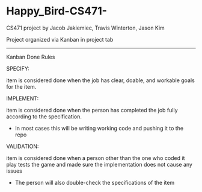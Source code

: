 # Happy_Bird-CS471-

CS471 project by Jacob Jakiemiec, Travis Winterton, Jason Kim

Project organized via Kanban in project tab

____________________________________________
Kanban Done Rules

SPECIFY:

item is considered done when the job has clear, doable, and workable goals for the item.
     
IMPLEMENT:

item is considered done when the person has completed the job fully according to the specification.
- In most cases this will be writing working code and pushing it to the repo
     
VALIDATION:

item is considered done when a person other than the one who coded it play tests the game and made sure the implementation does not cause any issues 
- The person will also double-check the specifications of the item
